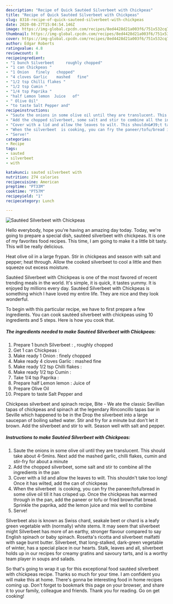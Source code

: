 ```yaml
---
description: "Recipe of Quick Sautéed Silverbeet with Chickpeas"
title: "Recipe of Quick Sautéed Silverbeet with Chickpeas"
slug: 8318-recipe-of-quick-sauteed-silverbeet-with-chickpeas
date: 2020-08-27T15:04:54.146Z
image: https://img-global.cpcdn.com/recipes/8ed4428d21a003f6/751x532cq70/sauteed-silverbeet-with-chickpeas-recipe-main-photo.jpg
thumbnail: https://img-global.cpcdn.com/recipes/8ed4428d21a003f6/751x532cq70/sauteed-silverbeet-with-chickpeas-recipe-main-photo.jpg
cover: https://img-global.cpcdn.com/recipes/8ed4428d21a003f6/751x532cq70/sauteed-silverbeet-with-chickpeas-recipe-main-photo.jpg
author: Edgar Roberts
ratingvalue: 4.8
reviewcount: 8
recipeingredient:
- "1 bunch Silverbeet     roughly chopped"
- "1 can Chickpeas "
- "1 Onion   finely   chopped"
- "4 cloves Garlic    mashed   fine"
- "1/2 tsp Chilli flakes "
- "1/2 tsp Cumin "
- "1/4 tsp Paprika "
- "half Lemon lemon  Juice   of"
- " Olive Oil"
- "to taste Salt Pepper and"
recipeinstructions:
- "Saute the onions in some olive oil until they are translucent. This should take about 4-5mins. Next add the mashed garlic, chilli flakes, cumin and stir-fry for about a minute"
- "Add the chopped silverbeet, some salt and stir to combine all the ingredients in the pan"
- "Cover with a lid and allow the leaves to wilt. This shouldn&#39;t take too long! Once it has wilted, add the can of chickpeas"
- "When the silverbeet  is cooking, you can fry the paneer/tofu/bread in some olive oil till it has crisped up. Once the chickpeas has warmed through in the pan, add the paneer or tofu or fried brown/flat bread. Sprinkle the paprika, add the lemon juice and mix well to combine"
- "Serve!"
categories:
- Recipe
tags:
- sauted
- silverbeet
- with

katakunci: sauted silverbeet with 
nutrition: 274 calories
recipecuisine: American
preptime: "PT33M"
cooktime: "PT57M"
recipeyield: "1"
recipecategory: Lunch

---
```



![Sautéed Silverbeet with Chickpeas](https://img-global.cpcdn.com/recipes/8ed4428d21a003f6/751x532cq70/sauteed-silverbeet-with-chickpeas-recipe-main-photo.jpg)

Hello everybody, hope you're having an amazing day today. Today, we're going to prepare a special dish, sautéed silverbeet with chickpeas. It is one of my favorites food recipes. This time, I am going to make it a little bit tasty. This will be really delicious.

Heat olive oil in a large frypan. Stir in chickpeas and season with salt and pepper; heat through. Allow the cooked silverbeet to cool a little and then squeeze out excess moisture.

Sautéed Silverbeet with Chickpeas is one of the most favored of recent trending meals in the world. It's simple, it is quick, it tastes yummy. It is enjoyed by millions every day. Sautéed Silverbeet with Chickpeas is something which I have loved my entire life. They are nice and they look wonderful.


To begin with this particular recipe, we have to first prepare a few ingredients. You can cook sautéed silverbeet with chickpeas using 10 ingredients and 5 steps. Here is how you cook that.

<!--inarticleads1-->

##### The ingredients needed to make Sautéed Silverbeet with Chickpeas:

1. Prepare 1 bunch Silverbeet  : ,  roughly chopped
1. Get 1 can Chickpeas :
1. Make ready 1 Onion :  finely   chopped
1. Make ready 4 cloves Garlic :   mashed   fine
1. Make ready 1/2 tsp Chilli flakes :
1. Make ready 1/2 tsp Cumin :
1. Take 1/4 tsp Paprika :
1. Prepare half Lemon lemon : Juice   of
1. Prepare  Olive Oil
1. Prepare to taste Salt Pepper and


Chickpeas silverbeet and spinach recipe, Bite - We ate the classic Sevillian tapas of chickpeas and spinach at the legendary Rinconcillo tapas bar in Seville which happened to be in the Drop the silverbeet into a large saucepan of boiling salted water. Stir and fry for a minute but don&#39;t let it brown. Add the silverbeet and stir to wilt. Season well with salt and pepper. 

<!--inarticleads2-->

##### Instructions to make Sautéed Silverbeet with Chickpeas:

1. Saute the onions in some olive oil until they are translucent. This should take about 4-5mins. Next add the mashed garlic, chilli flakes, cumin and stir-fry for about a minute
1. Add the chopped silverbeet, some salt and stir to combine all the ingredients in the pan
1. Cover with a lid and allow the leaves to wilt. This shouldn&#39;t take too long! Once it has wilted, add the can of chickpeas
1. When the silverbeet  is cooking, you can fry the paneer/tofu/bread in some olive oil till it has crisped up. Once the chickpeas has warmed through in the pan, add the paneer or tofu or fried brown/flat bread. Sprinkle the paprika, add the lemon juice and mix well to combine
1. Serve!


Silverbeet also is known as Swiss chard, seakale beet or chard is a leafy green vegetable with (normally) white stems. It may seem that silverbeet might Silverbeet has more of an earthy, stronger flavour compared to say English spinach or baby spinach. Rosetta&#39;s ricotta and silverbeet malfatti with sage burnt butter. Silverbeet, that long-stalked, dark-green vegetable of winter, has a special place in our hearts. Stalk, leaves and all, silverbeet holds up in our recipes for creamy gratins and savoury tarts, and is a worthy team player in soups and salads. 

So that's going to wrap it up for this exceptional food sautéed silverbeet with chickpeas recipe. Thanks so much for your time. I am confident you will make this at home. There's gonna be interesting food in home recipes coming up. Don't forget to bookmark this page on your browser, and share it to your family, colleague and friends. Thank you for reading. Go on get cooking!
